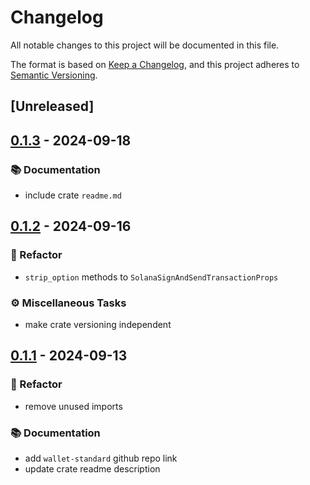 # Changelog

All notable changes to this project will be documented in this file.

The format is based on [Keep a Changelog](https://keepachangelog.com/en/1.0.0/),
and this project adheres to [Semantic Versioning](https://semver.org/spec/v2.0.0.html).

## [Unreleased]

## [0.1.3](https://github.com/ifiokjr/wasm_solana/compare/wallet_standard@v0.1.2...wallet_standard@v0.1.3) - 2024-09-18

### <!-- 3 -->📚 Documentation

- include crate `readme.md`

## [0.1.2](https://github.com/ifiokjr/wasm_solana/compare/wallet_standard@v0.1.1...wallet_standard@v0.1.2) - 2024-09-16

### <!-- 2 -->🚜 Refactor

- `strip_option` methods to `SolanaSignAndSendTransactionProps`

### <!-- 7 -->⚙️ Miscellaneous Tasks

- make crate versioning independent

## [0.1.1](https://github.com/ifiokjr/wasm_solana/compare/wallet_standard@v0.1.0...wallet_standard@v0.1.1) - 2024-09-13

### <!-- 2 -->🚜 Refactor

- remove unused imports

### <!-- 3 -->📚 Documentation

- add `wallet-standard` github repo link
- update crate readme description
